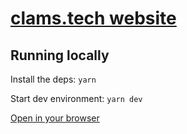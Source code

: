 # [clams.tech website](https://clams.tech)

## Running locally

Install the deps:
`yarn`

Start dev environment:
`yarn dev`

[Open in your browser](https://localhost:5173)
